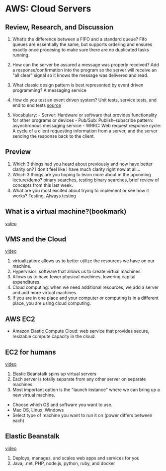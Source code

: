 # AWS: Cloud Servers

## Review, Research, and Discussion

  1. What’s the difference between a FIFO and a standard queue? Fifo queues are essentially the same, but supports ordering and ensures exactly once procesing to make sure there are no duplicated tasks running.
  2. How can the server be assured a message was properly received? Add a response/confirmation into the program so the server will receive an "all clear" signal so it knows the message was delivered and read.
  3. What classic design pattern is best represented by event driven programming? A messaging service
  4. How do you test an event driven system? Unit tests, service tests, and end to end tests [source](https://medium.com/dan-on-coding/testing-event-driven-systems-63c6b0c57517)
  
  5. Vocabulary:
    - Server: Hardware or software that provides functionality for other programs or devices
    - Pub/Sub: Publish–subscribe pattern: asynchronous messaging service
    - WRRC: Web request response cycle: A cycle of a client requesting information from a server, and the server sending the response back to the client.
    
## Preview
  1. Which 3 things had you heard about previously and now have better clarity on? I don't feel like I have much clarity right now at all...
  2. Which 3 things are you hoping to learn more about in the upcoming lecture/demo? binary searches, testing binary searches, brief review of concepts from this last week.
  3. What are you most excited about trying to implement or see how it works? Testing. Always testing
  
  
## What is a virtual machine?(bookmark)
[video](https://www.youtube.com/watch?v=yIVXjl4SwVo)

## VMS and the Cloud
[video](https://www.youtube.com/watch?v=l0DfHUWMjsU)
1. virtualization: allows us to better utilize the resources we have on our machine.
2. Hypervisior: software that allows us to create virtual machines
3. Allows us to have fewer physical machines, lowering capital expenditures. 
4. Cloud computing: when we need additional resources, we add a server and add more virtual machines.
5. If you are in one place and your computer or computing is in a different place, you are using cloud computing.

## AWS EC2
  - Amazon Elastic Compute Cloud: web service that provides secure, resizable compute capacity in the cloud. 

## EC2 for humans
[video](https://www.youtube.com/watch?v=lZMkgOMYYIg)
1. Elastic Beanstalk spins up virtual servers
2. Each server is totally separate from any other server on separate machines
3. Most important option is the "launch instance" where we can bring up a new virtual machine.
  - Choose which OS and software you want to use.
  - Mac OS, Linux, Windows
  - Select type of machine you want to run it on (power differs between each)

## Elastic Beanstalk
[video](https://www.youtube.com/watch?v=SrwxAScdyT0)
1. Deploys, manages, and scales web apps and services for you
2. Java, .net, PHP, node.js, python, ruby, and docker
  
  
  
  
  
  
  
  
  
  
  
  
  
  
  
